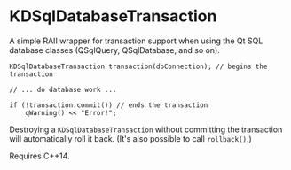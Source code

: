 KDSqlDatabaseTransaction
========================

A simple RAII wrapper for transaction support when using the Qt SQL
database classes (QSqlQuery, QSqlDatabase, and so on).

```
KDSqlDatabaseTransaction transaction(dbConnection); // begins the transaction

// ... do database work ...

if (!transaction.commit()) // ends the transaction
    qWarning() << "Error!";
```

Destroying a `KDSqlDatabaseTransaction` without committing the
transaction will automatically roll it back. (It's also possible to
call `rollback()`.)

Requires C++14.
